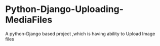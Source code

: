 # Python-Django-Uploading-MediaFiles
A python-Django based project ,which  is having ability to Upload Image files
